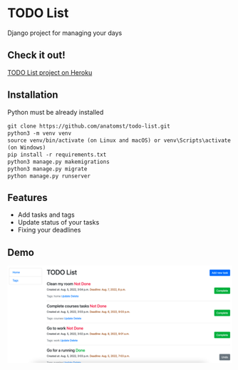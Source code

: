 # TODO List

Django project for managing your days

## Check it out!

[TODO List project on Heroku](https://todo-list-note-app.herokuapp.com/)

## Installation

Python must be already installed

```shell
git clone https://github.com/anatomst/todo-list.git
python3 -m venv venv
source venv/bin/activate (on Linux and macOS) or venv\Scripts\activate (on Windows)
pip install -r requirements.txt
python3 manage.py makemigrations
python3 manage.py migrate
python manage.py runserver
```

## Features

* Add tasks and tags
* Update status of your tasks
* Fixing your deadlines


## Demo

![Website Interface](demo.png)

